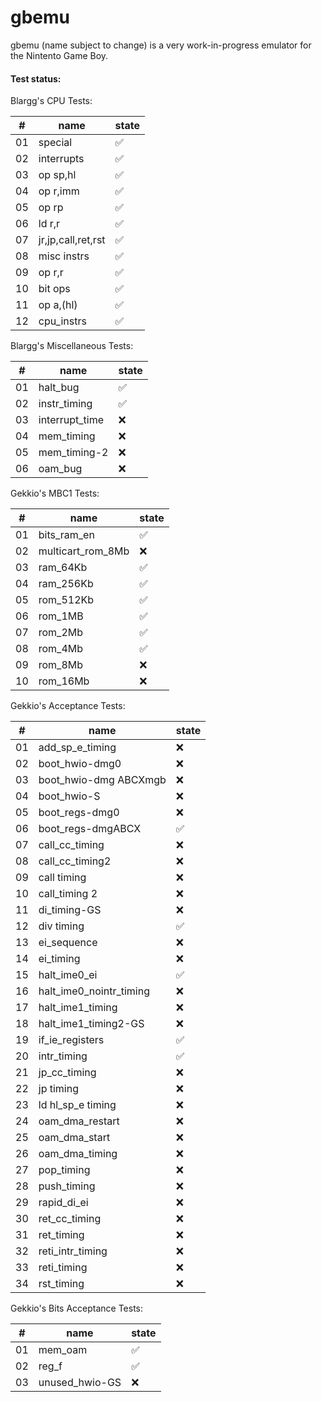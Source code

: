 # gbemu

gbemu (name subject to change) is a very work-in-progress emulator for the Nintento Game Boy.

#### Test status:

Blargg's CPU Tests:

|#|name|state|
|-|-|-|
|01|special|:white_check_mark:|
|02|interrupts|:white_check_mark:|
|03|op sp,hl|:white_check_mark:|
|04|op r,imm|:white_check_mark:|
|05|op rp|:white_check_mark:|
|06|ld r,r|:white_check_mark:|
|07|jr,jp,call,ret,rst|:white_check_mark:|
|08|misc instrs|:white_check_mark:|
|09|op r,r|:white_check_mark:|
|10|bit ops|:white_check_mark:|
|11|op a,(hl)|:white_check_mark:|
|12|cpu_instrs|:white_check_mark:|

Blargg's Miscellaneous Tests:

|#|name|state|
|-|-|-|
|01|halt_bug|:white_check_mark:|
|02|instr_timing|:white_check_mark:|
|03|interrupt_time|:x:|
|04|mem_timing|:x:|
|05|mem_timing-2|:x:|
|06|oam_bug|:x:|

Gekkio's MBC1 Tests:

|#|name|state|
|-|-|-|
|01|bits_ram_en|:white_check_mark:|
|02|multicart_rom_8Mb|:x:|
|03|ram_64Kb|:white_check_mark:|
|04|ram_256Kb|:white_check_mark:|
|05|rom_512Kb|:white_check_mark:|
|06|rom_1MB|:white_check_mark:|
|07|rom_2Mb|:white_check_mark:|
|08|rom_4Mb|:white_check_mark:|
|09|rom_8Mb|:x:|
|10|rom_16Mb|:x:|

Gekkio's Acceptance Tests:

|#|name|state|
|-|-|-|
|01|add_sp_e_timing|:x:|
|02|boot_hwio-dmg0|:x:|
|03|boot_hwio-dmg ABCXmgb|:x:|
|04|boot_hwio-S|:x:|
|05|boot_regs-dmg0|:x:|
|06|boot_regs-dmgABCX|:white_check_mark:|
|07|call_cc_timing|:x:|
|08|call_cc_timing2|:x:|
|09|call timing|:x:|
|10|call_timing 2|:x:|
|11|di_timing-GS|:x:|
|12|div timing|:white_check_mark:|
|13|ei_sequence|:x:|
|14|ei_timing|:x:|
|15|halt_ime0_ei|:white_check_mark:|
|16|halt_ime0_nointr_timing|:x:|
|17|halt_ime1_timing|:x:|
|18|halt_ime1_timing2-GS|:x:|
|19|if_ie_registers|:white_check_mark:|
|20|intr_timing|:white_check_mark:|
|21|jp_cc_timing|:x:|
|22|jp timing|:x:|
|23|ld hl_sp_e timing|:x:|
|24|oam_dma_restart|:x:|
|25|oam_dma_start|:x:|
|26|oam_dma_timing|:x:|
|27|pop_timing|:x:|
|28|push_timing|:x:|
|29|rapid_di_ei|:x:|
|30|ret_cc_timing|:x:|
|31|ret_timing|:x:|
|32|reti_intr_timing|:x:|
|33|reti_timing|:x:|
|34|rst_timing|:x:|

Gekkio's Bits Acceptance Tests:

|#|name|state|
|-|-|-|
|01|mem_oam|:white_check_mark:|
|02|reg_f|:white_check_mark:|
|03|unused_hwio-GS|:x:|